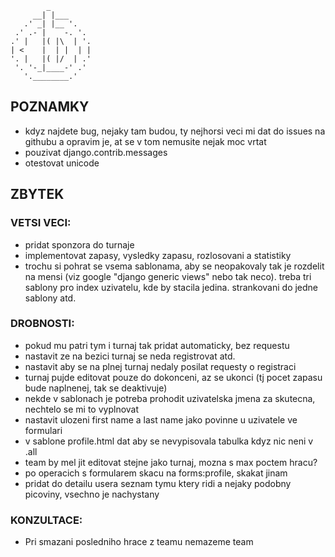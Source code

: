             _
         __| |___
       .' _| |__ '.
     .' .- |    -. '.
    .' |   |( |\  | '.
    | <    |  | |  | |
    '. |   |( |/  | .'
     '. '-_|____-' .'
       '.________.'


## POZNAMKY

* kdyz najdete bug, nejaky tam budou, ty nejhorsi veci mi dat do issues na githubu a opravim je, at se v tom nemusite nejak moc vrtat
* pouzivat django.contrib.messages
* otestovat unicode

## ZBYTEK

### VETSI VECI:
* pridat sponzora do turnaje
* implementovat zapasy, vysledky zapasu, rozlosovani a statistiky
* trochu si pohrat se vsema sablonama, aby se neopakovaly tak je rozdelit na mensi (viz google "django generic views" nebo tak neco). treba tri sablony pro index uzivatelu, kde by stacila jedina. strankovani do jedne sablony atd.
### DROBNOSTI:
* pokud mu patri tym i turnaj tak pridat automaticky, bez requestu
* nastavit ze na bezici turnaj se neda registrovat atd.
* nastavit aby se na plnej turnaj nedaly posilat requesty o registraci
* turnaj pujde editovat pouze do dokonceni, az se ukonci (tj pocet zapasu bude naplnenej, tak se deaktivuje)
* nekde v sablonach je potreba prohodit uzivatelska jmena za skutecna, nechtelo se mi to vyplnovat
* nastavit ulozeni first name a last name jako povinne u uzivatele ve formulari
* v sablone profile.html dat aby se nevypisovala tabulka kdyz nic neni v .all
* team by mel jit editovat stejne jako turnaj, mozna s max poctem hracu?
* po operacich s formularem skacu na forms:profile, skakat jinam
* pridat do detailu usera seznam tymu ktery ridi a nejaky podobny picoviny, vsechno je nachystany

### KONZULTACE:
* Pri smazani posledniho hrace z teamu nemazeme team
